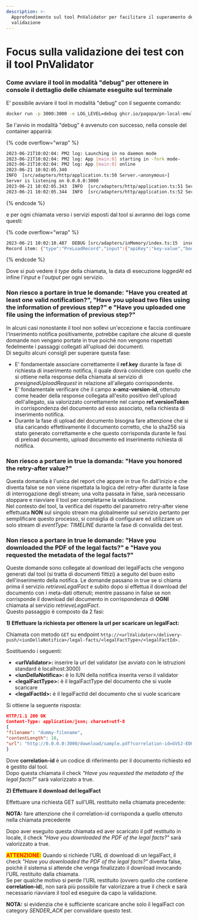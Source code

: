 ```yaml
---
description: >-
  Approfondimento sul tool PnValidator per facilitare il superamento dei test di
  validazione
---
```


# Focus sulla validazione dei test con il tool PnValidator

### Come avviare il tool in modalità "debug" per ottenere in console il dettaglio delle chiamate eseguite sul terminale

E' possibile avviare il tool in modalità "debug" con il seguente comando:

```bash
docker run -p 3000:3000 -e LOG_LEVEL=debug ghcr.io/pagopa/pn-local-emulator:latest
```

Se l'avvio in modalità "debug" è avvenuto con successo, nella console del container apparirà:

{% code overflow="wrap" %}
```bash
2023-06-21T10:02:04: PM2 log: Launching in no daemon mode
2023-06-21T10:02:04: PM2 log: App [main:0] starting in -fork mode-
2023-06-21T10:02:04: PM2 log: App [main:0] online
2023-06-21 10:02:05.340
INFO  [src/adapters/http/application.ts:50 Server.<anonymous>]
Server is listening on 0.0.0.0:3000
2023-06-21 10:02:05.343  INFO  [src/adapters/http/application.ts:51 Server.<anonymous>] Server uploadToS3URL is http://127.0.0.1:3000/uploadS3
2023-06-21 10:02:05.344  INFO  [src/adapters/http/application.ts:52 Server.<anonymous>] Server downloadDocumentURL is http://127.0.0.1:3000/download
```
{% endcode %}

e per ogni chiamata verso i servizi esposti dal tool si avranno dei logs come questi:

{% code overflow="wrap" %}
```bash
2023-06-21 10:02:10.487  DEBUG [src/adapters/inMemory/index.ts:15  insert]
Record item: {"type":"PreLoadRecord","input":{"apiKey":"key-value","body":[{"preloadIdx":"doc1","contentType":"application/pdf","sha256":"Fq9Vn4gAxHvvcaS0P6DGZOJ0/HjoViGOYwV7Hk7BRlM="},{"preloadIdx":"pagoPa1","contentType":"application/pdf","sha256":"XqCaFsS72IEAh6QuJTkE3C5JHXF/0HVtuCchU5D12OU="}]},"loggedAt":"2023-06-21T10:02:10.479Z","output":{"statusCode":200,"returned":[{"preloadIdx":"doc1","secret":"UDKZ-QHJL-GVAN-135652-P-6","httpMethod":"PUT","key":"XMUX-IJRB-KPRA-441819-L-1","url":"http://127.0.0.1:3000/uploadS3/XMUX-IJRB-KPRA-441819-L-1?X-Amz-Algorithm=AWS4-HMAC-SHA256&X-Amz-Credential=AKIDEXAMPLE%2F20150830%2Fus-east-1%2Fiam%2Faws4_request&X-Amz-SignedHeaders=content-type%3Bhost%3Bx-amz-checksum-sha256%3Bx-amz-meta-secret&X-Amz-Security-Token=IQoJbJf%2F%2F%2F%2F%2F%2F%2F%2F%2F%2FwEaCmV1i3c%2BbxI%2BJMzP%2BPRXYj%2Fe2G%2Fti%2FQkj3KnOPr"},{"preloadIdx":"pagoPa1","secret":"OQBN-IHWB-CIJD-156762-L-7","httpMethod":"PUT","key":"ZPMZ-KQQU-JUTY-758481-J-5","url":"http://127.0.0.1:3000/uploadS3/ZPMZ-KQQU-JUTY-758481-J-5?X-Amz-Algorithm=AWS4-HMAC-SHA256&X-Amz-Credential=AKIDEXAMPLE%2F20150830%2Fus-east-1%2Fiam%2Faws4_request&X-Amz-SignedHeaders=content-type%3Bhost%3Bx-amz-checksum-sha256%3Bx-amz-meta-secret&X-Amz-Security-Token=IQoJbJf%2F%2F%2F%2F%2F%2F%2F%2F%2F%2FwEaCmV1i3c%2BbxI%2BJMzP%2BPRXYj%2Fe2G%2Fti%2FQkj3KnOPr"}]}}
```
{% endcode %}

Dove si può vedere il _type_ della chiamata, la data di esecuzione _loggedAt_ ed infine l'_input_ e l'_output_ per ogni servizio.

### Non riesco a portare in true le domande: "Have you created at least one valid notification?", "Have you upload two files using the information of previous step?" e "Have you uploaded one file using the information of previous step?"

In alcuni casi nonostante il tool non sollevi un'eccezione e faccia continuare l'inserimento notifica positivamente, potrebbe capitare che alcune di queste domande non vengano portate in true poichè non vengono rispettati fedelmente i passaggi collegati all'upload dei documenti.\
Di seguito alcuni consigli per superare questa fase:

* E' fondamentale associare correttamente il **ref.key** durante la fase di richiesta di inserimento notifica, il quale dovrà coincidere con quello che si ottiene nella response della chiamata al servizio di _presignedUploadRequest_ in relazione all'allegato corrispondente.
* E' fondamentale verificare che il campo **x-amz-version-id**, ottenuto come header della response collegata all'esito positivo dell'upload dell'allegato, sia valorizzato correttamente nel campo **ref.versionToken** in corrispondenza del documento ad esso associato, nella richiesta di inserimento notifica.
* Durante la fase di upload del documento bisogna fare attenzione che si stia caricando effettivamente il documento corretto, che lo sha256 sia stato generato correttamente e che questo corrisponda durante le fasi di preload documento, upload documento ed inserimento richiesta di notifica.&#x20;

### Non riesco a portare in true la domanda: "Have you honored the retry-after value?"

Questa domanda è l'unica del report che appare in true fin dall'inizio e che diventa false se non viene rispettata la logica del retry-after durante la fase di interrogazione degli stream; una volta passata in false, sarà necessario stoppare e riavviare il tool per completarne la validazione. \
Nel contesto del tool, la verifica del rispetto del parametro retry-after viene effettuata **NON** sul singolo stream ma globalmente sul servizio pertanto per semplificare questo processo, si consiglia di configurare ed utilizzare un solo stream di _eventType: TIMELINE_ durante la fase di convalida dei test. &#x20;

### Non riesco a portare in true le domande: "Have you downloaded the PDF of the legal facts?" e "Have you requested the metadata of the legal facts?"

Queste domande sono collegate al download dei legalFacts che vengono generati dal tool (si tratta di documenti fittizi) a seguito del buon esito dell'inserimento della notifica. Le domande passano in true se si chiama prima il servizio _retrieveLegalFact_ e subito dopo si effettua il download del documento con i meta-dati ottenuti; mentre passano in false se non corrisponde il download del documento in corrispondenza di **OGNI** chiamata al servizio _retrieveLegalFact_. \
Questo passaggio è composto da 2 fasi:

**1) Effettuare la richiesta per ottenere la url per scaricare un legalFact:**

Chiamata con metodo `GET` su endpoint `http://<urlValidator>/delivery-push/<iunDellaNotifica>/legal-facts/<legalFactType>/<legalFactId>.`

Sostituendo i seguenti:

* **\<urlValidator>:** inserire la url del validator (se avviato con le istruzioni standard è localhost:3000)
* **\<iunDellaNotifica>:** è lo IUN della notifica inserita verso il validator
* **\<legalFactType>:** è il legalFactType del documento che si vuole scaricare
* **\<legalFactId>:** è il legalFactId del documento che si vuole scaricare

Si ottiene la seguente risposta:

```json
HTTP/1.1 200 OK
Content-Type: application/json; charset=utf-8
{
"filename": "dummy-filename",
"contentLength": 10,
"url": "http://0.0.0.0:3000/download/sample.pdf?correlation-id=GVSJ-EDOR-XJJU-526955-P-0"
}
```

Dove **correlation-id** è un codice di riferimento per il documento richiesto ed è gestito dal tool.\
Dopo questa chiamata il check _"Have you requested the metadata of the legal facts?"_ sarà valorizzato a true.

**2) Effettuare il download del legalFact**

Effettuare una richiesta GET sull’URL restituito nella chiamata precedente:

**NOTA:** fare attenzione che il correlation-id corrisponda a quello ottenuto nella chiamata precedente

Dopo aver eseguito questa chiamata ed aver scaricato il pdf restituito in locale, il check _"Have you downloaded the PDF of the legal facts?"_ sarà valorizzato a true.

<mark style="color:red;">**ATTENZIONE:**</mark> Quando si richiede l’URL di download di un legalFact, il check _"Have you downloaded the PDF of the legal facts?"_ diventa false, poichè il sistema si attende che venga finalizzato il download invocando l’URL restituito dalla chiamata. \
Se per qualche motivo si perde l’URL restituito (ovvero quello che contiene **correlation-id**), non sarà più possibile far valorizzare a true il check e sarà necessario riavviare il tool ed eseguire da capo la validazione.

**NOTA:** si evidenzia che è sufficiente scaricare anche solo il legalFact con category _SENDER\_ACK_ per convalidare questo test.

